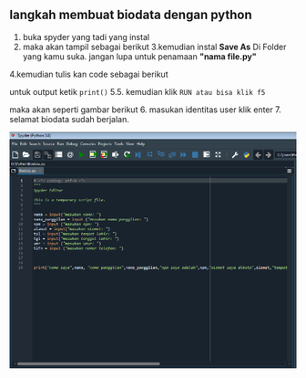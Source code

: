 ## langkah membuat biodata dengan python 
 
1. buka spyder yang tadi yang instal
2. maka akan tampil sebagai berikut
3.kemudian instal **Save As** Di Folder yang kamu suka.
jangan lupa untuk penamaan **"nama file.py"**

4.kemudian tulis kan code sebagai berikut

untuk output ketik `print()`
5.5. kemudian klik `RUN atau bisa klik f5`

 maka akan seperti gambar berikut
6. masukan identitas user klik enter
7. selamat biodata sudah berjalan.


![01.png](/gambar/01.png)